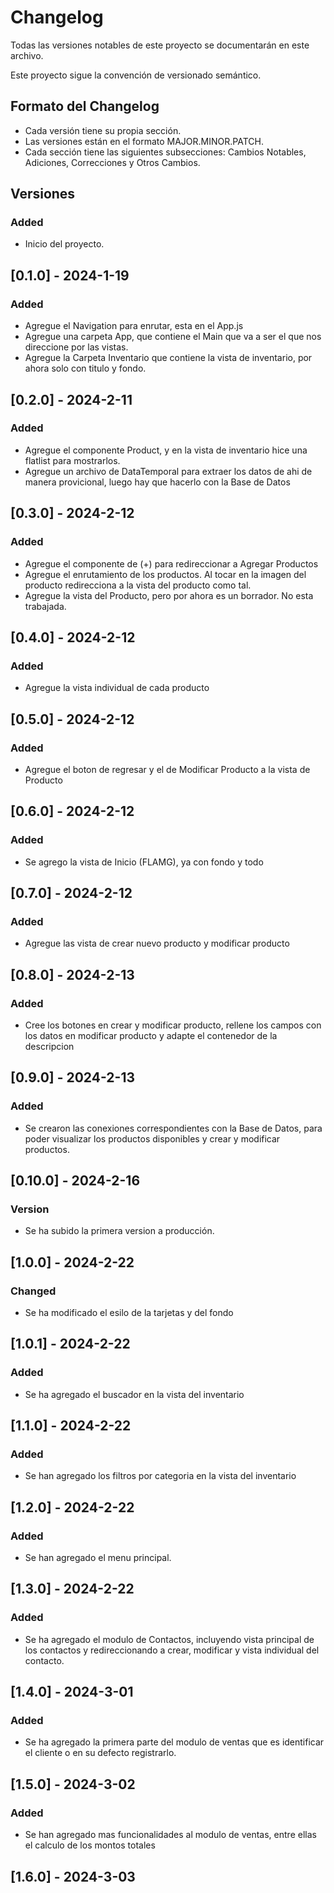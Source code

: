 # Changelog

Todas las versiones notables de este proyecto se documentarán en este archivo.

Este proyecto sigue la convención de versionado semántico.

## Formato del Changelog

- Cada versión tiene su propia sección.
- Las versiones están en el formato MAJOR.MINOR.PATCH.
- Cada sección tiene las siguientes subsecciones: Cambios Notables, Adiciones, Correcciones y Otros Cambios.

## Versiones

### Added

- Inicio del proyecto.

## [0.1.0] - 2024-1-19

### Added

- Agregue el Navigation para enrutar, esta en el App.js
- Agregue una carpeta App, que contiene el Main que va a ser el que nos direccione por las vistas.
- Agregue la Carpeta Inventario que contiene la vista de inventario, por ahora solo con titulo y fondo.

## [0.2.0] - 2024-2-11

### Added

- Agregue el componente Product, y en la vista de inventario hice una flatlist para mostrarlos.
- Agregue un archivo de DataTemporal para extraer los datos de ahi de manera provicional, 
  luego hay que hacerlo con la Base de Datos

## [0.3.0] - 2024-2-12

### Added

- Agregue el componente de (+) para redireccionar a Agregar Productos
- Agregue el enrutamiento de los productos. Al tocar en la imagen del producto
  redirecciona a la vista del producto como tal.
- Agregue la vista del Producto, pero por ahora es un borrador. No esta trabajada.

## [0.4.0] - 2024-2-12

### Added

- Agregue la vista individual de cada producto

## [0.5.0] - 2024-2-12

### Added

- Agregue el boton de regresar y el de Modificar Producto a la vista de Producto

## [0.6.0] - 2024-2-12

### Added

- Se agrego la vista de Inicio (FLAMG), ya con fondo y todo

## [0.7.0] - 2024-2-12
### Added

- Agregue las vista de crear nuevo producto y modificar producto

## [0.8.0] - 2024-2-13
### Added

- Cree los botones en crear y modificar producto, rellene los campos con los datos en modificar producto y adapte el contenedor de la descripcion

## [0.9.0] - 2024-2-13

### Added

- Se crearon las conexiones correspondientes con la Base de Datos, para poder visualizar los productos disponibles y 
crear y modificar productos.

## [0.10.0] - 2024-2-16

### Version

- Se ha subido la primera version a producción.

## [1.0.0] - 2024-2-22 

### Changed

- Se ha modificado el esilo de la tarjetas y del fondo

## [1.0.1] - 2024-2-22 

### Added

- Se ha agregado el buscador en la vista del inventario

## [1.1.0] - 2024-2-22 

### Added

- Se han agregado los filtros por categoria en la vista del inventario

## [1.2.0] - 2024-2-22 

### Added

- Se han agregado el menu principal.

## [1.3.0] - 2024-2-22 

### Added

- Se ha agregado el modulo de Contactos, incluyendo vista principal de los contactos y redireccionando a crear, modificar y vista individual del contacto.

## [1.4.0] - 2024-3-01 

### Added

- Se ha agregado la primera parte del modulo de ventas que es identificar el cliente o en su defecto registrarlo.

## [1.5.0] - 2024-3-02 

### Added

- Se han agregado mas funcionalidades al modulo de ventas, entre ellas el calculo de los montos totales

## [1.6.0] - 2024-3-03 
